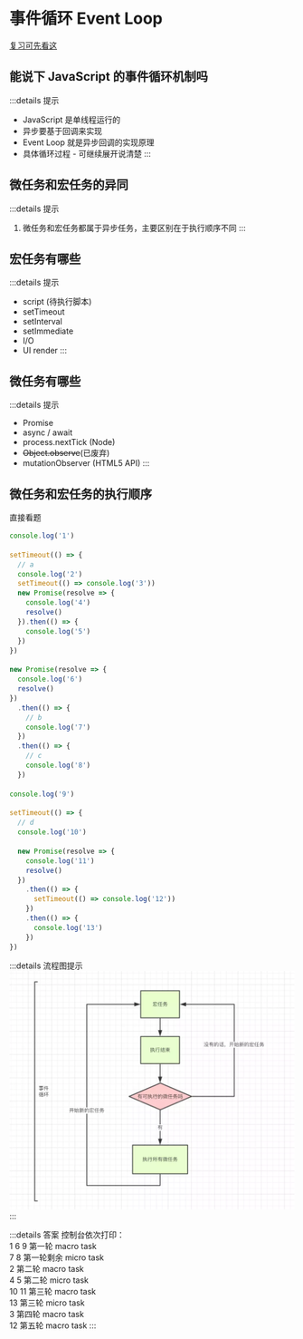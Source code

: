 # 事件循环 Event Loop

[复习可先看这](../../%E7%9B%B4%E5%87%BB%E6%A6%82%E5%BF%B5/02js/s_js_1-%E4%BA%8B%E4%BB%B6%E5%BE%AA%E7%8E%AF.md)

## 能说下 JavaScript 的事件循环机制吗

:::details 提示

- JavaScript 是单线程运行的
- 异步要基于回调来实现
- Event Loop 就是异步回调的实现原理
- 具体循环过程 - 可继续展开说清楚
  :::

## 微任务和宏任务的异同

:::details 提示

1. 微任务和宏任务都属于异步任务，主要区别在于执行顺序不同
   :::

## 宏任务有哪些

:::details 提示

- script (待执行脚本)
- setTimeout
- setInterval
- setImmediate
- I/O
- UI render
  :::

## 微任务有哪些

:::details 提示

- Promise
- async / await
- process.nextTick (Node)
- ~~Object.observe~~(已废弃)
- mutationObserver (HTML5 API)
  :::

## 微任务和宏任务的执行顺序

直接看题

```js
console.log('1')

setTimeout(() => {
  // a
  console.log('2')
  setTimeout(() => console.log('3'))
  new Promise(resolve => {
    console.log('4')
    resolve()
  }).then(() => {
    console.log('5')
  })
})

new Promise(resolve => {
  console.log('6')
  resolve()
})
  .then(() => {
    // b
    console.log('7')
  })
  .then(() => {
    // c
    console.log('8')
  })

console.log('9')

setTimeout(() => {
  // d
  console.log('10')

  new Promise(resolve => {
    console.log('11')
    resolve()
  })
    .then(() => {
      setTimeout(() => console.log('12'))
    })
    .then(() => {
      console.log('13')
    })
})
```

:::details 流程图提示
![图示](../../public/02js/micro_macro.png)
:::

:::details 答案
控制台依次打印：<br>
1 6 9 第一轮 macro task <br>
7 8 第一轮剩余 micro task <br>
2 第二轮 macro task <br>
4 5 第二轮 micro task <br>
10 11 第三轮 macro task <br>
13 第三轮 micro task <br>
3 第四轮 macro task <br>
12 第五轮 macro task
:::
